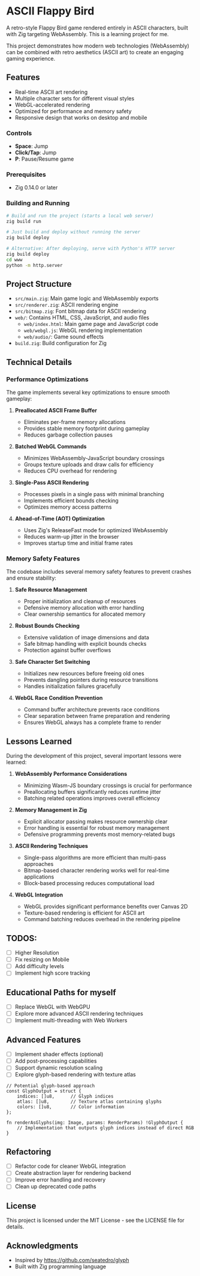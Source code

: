 # ASCII Flappy Bird

A retro-style Flappy Bird game rendered entirely in ASCII characters, built with Zig targeting WebAssembly. This is a learning project for me.

This project demonstrates how modern web technologies (WebAssembly) can be combined with retro aesthetics (ASCII art) to create an engaging gaming experience.

## Features

- Real-time ASCII art rendering
- Multiple character sets for different visual styles
- WebGL-accelerated rendering
- Optimized for performance and memory safety
- Responsive design that works on desktop and mobile

### Controls

- **Space**: Jump
- **Click/Tap**: Jump
- **P**: Pause/Resume game

### Prerequisites

- Zig 0.14.0 or later

### Building and Running

```bash
# Build and run the project (starts a local web server)
zig build run

# Just build and deploy without running the server
zig build deploy

# Alternative: After deploying, serve with Python's HTTP server
zig build deploy
cd www
python -m http.server
```

## Project Structure

- `src/main.zig`: Main game logic and WebAssembly exports
- `src/renderer.zig`: ASCII rendering engine
- `src/bitmap.zig`: Font bitmap data for ASCII rendering
- `web/`: Contains HTML, CSS, JavaScript, and audio files
  - `web/index.html`: Main game page and JavaScript code
  - `web/webgl.js`: WebGL rendering implementation
  - `web/audio/`: Game sound effects
- `build.zig`: Build configuration for Zig

## Technical Details

### Performance Optimizations

The game implements several key optimizations to ensure smooth gameplay:

1. **Preallocated ASCII Frame Buffer**
   - Eliminates per-frame memory allocations
   - Provides stable memory footprint during gameplay
   - Reduces garbage collection pauses

2. **Batched WebGL Commands**
   - Minimizes WebAssembly-JavaScript boundary crossings
   - Groups texture uploads and draw calls for efficiency
   - Reduces CPU overhead for rendering

3. **Single-Pass ASCII Rendering**
   - Processes pixels in a single pass with minimal branching
   - Implements efficient bounds checking
   - Optimizes memory access patterns

4. **Ahead-of-Time (AOT) Optimization**
   - Uses Zig's ReleaseFast mode for optimized WebAssembly
   - Reduces warm-up jitter in the browser
   - Improves startup time and initial frame rates

### Memory Safety Features

The codebase includes several memory safety features to prevent crashes and ensure stability:

1. **Safe Resource Management**
   - Proper initialization and cleanup of resources
   - Defensive memory allocation with error handling
   - Clear ownership semantics for allocated memory

2. **Robust Bounds Checking**
   - Extensive validation of image dimensions and data
   - Safe bitmap handling with explicit bounds checks
   - Protection against buffer overflows

3. **Safe Character Set Switching**
   - Initializes new resources before freeing old ones
   - Prevents dangling pointers during resource transitions
   - Handles initialization failures gracefully

4. **WebGL Race Condition Prevention**
   - Command buffer architecture prevents race conditions
   - Clear separation between frame preparation and rendering
   - Ensures WebGL always has a complete frame to render

## Lessons Learned

During the development of this project, several important lessons were learned:

1. **WebAssembly Performance Considerations**
   - Minimizing Wasm-JS boundary crossings is crucial for performance
   - Preallocating buffers significantly reduces runtime jitter
   - Batching related operations improves overall efficiency

2. **Memory Management in Zig**
   - Explicit allocator passing makes resource ownership clear
   - Error handling is essential for robust memory management
   - Defensive programming prevents most memory-related bugs

3. **ASCII Rendering Techniques**
   - Single-pass algorithms are more efficient than multi-pass approaches
   - Bitmap-based character rendering works well for real-time applications
   - Block-based processing reduces computational load

4. **WebGL Integration**
   - WebGL provides significant performance benefits over Canvas 2D
   - Texture-based rendering is efficient for ASCII art
   - Command batching reduces overhead in the rendering pipeline

## TODOS:

- [ ] Higher Resolution
- [ ] Fix resizing on Mobile
- [ ] Add difficulty levels
- [ ] Implement high score tracking

## Educational Paths for myself

- [ ] Replace WebGL with WebGPU
- [ ] Explore more advanced ASCII rendering techniques
- [ ] Implement multi-threading with Web Workers

## Advanced Features
- [ ] Implement shader effects (optional)
- [ ] Add post-processing capabilities
- [ ] Support dynamic resolution scaling
- [ ] Explore glyph-based rendering with texture atlas
```zig
// Potential glyph-based approach
const GlyphOutput = struct {
    indices: []u8,      // Glyph indices
    atlas: []u8,        // Texture atlas containing glyphs
    colors: []u8,       // Color information
};

fn renderAsGlyphs(img: Image, params: RenderParams) !GlyphOutput {
    // Implementation that outputs glyph indices instead of direct RGB
}
```

## Refactoring
- [ ] Refactor code for cleaner WebGL integration
- [ ] Create abstraction layer for rendering backend
- [ ] Improve error handling and recovery
- [ ] Clean up deprecated code paths

## License

This project is licensed under the MIT License - see the LICENSE file for details.

## Acknowledgments

- Inspired by https://github.com/seatedro/glyph
- Built with Zig programming language